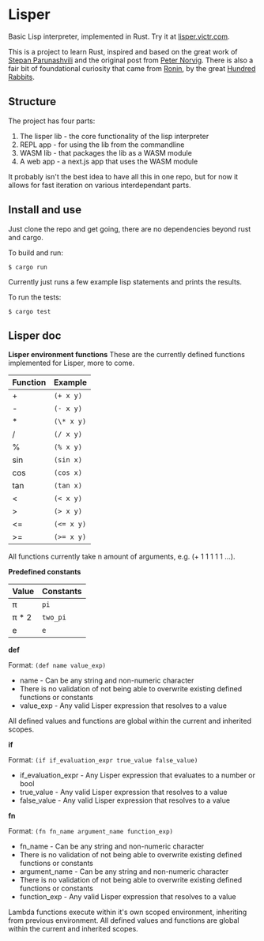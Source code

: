 # Lisper
Basic Lisp interpreter, implemented in Rust. Try it at [lisper.victr.com](https://lisper.victr.com).

This is a project to learn Rust, inspired and based on the great work of [Stepan Parunashvili](https://stopa.io/post/222) and the original post from [Peter Norvig](http://norvig.com/lispy.html). There is also a fair bit of foundational curiosity that came from [Ronin](https://github.com/hundredrabbits/Ronin), by the great [Hundred Rabbits](https://100r.co/).

## Structure

The project has four parts:

1. The lisper lib - the core functionality of the lisp interpreter
2. REPL app - for using the lib from the commandline
3. WASM lib - that packages the lib as a WASM module
4. A web app - a next.js app that uses the WASM module

It probably isn't the best idea to have all this in one repo, but for now it allows for fast iteration on various interdependant parts.


## Install and use

Just clone the repo and get going, there are no dependencies beyond rust and cargo.

To build and run:
```
$ cargo run
```

Currently just runs a few example lisp statements and prints the results.

To run the tests:
```
$ cargo test
```

## Lisper doc

**Lisper environment functions**
These are the currently defined functions implemented for Lisper, more to come.

| Function | Example |
| -------- | ------- |
| +        | `(+ x y)` |
| -        | `(- x y)` |
| \*       | `(\* x y)`|
| /        | `(/ x y)` |
| %        | `(% x y)` |
| sin      | `(sin x)` |
| cos      | `(cos x)` |
| tan      | `(tan x)` |
| <        | `(< x y)` |
| >        | `(> x y)` |
| <=       | `(<= x y)`|
| >=       | `(>= x y)`|

All functions currently take n amount of arguments, e.g. (+ 1 1 1 1 1 ...).

**Predefined constants**

| Value | Constants |
| ----- | --------- |
| π     | `pi`        |
| π * 2 | `two_pi`    |
| e     | `e`         |

**def**

Format: `(def name value_exp)`

* name - Can be any string and non-numeric character
 * There is no validation of not being able to overwrite existing defined functions or constants
* value_exp - Any valid Lisper expression that resolves to a value

All defined values and functions are global within the current and inherited scopes.

**if**

Format: `(if if_evaluation_expr true_value false_value)`

* if_evaluation_expr - Any Lisper expression that evaluates to a number or bool
* true_value - Any valid Lisper expression that resolves to a value
* false_value - Any valid Lisper expression that resolves to a value

**fn**

Format: `(fn fn_name argument_name function_exp)`

* fn_name - Can be any string and non-numeric character
 * There is no validation of not being able to overwrite existing defined functions or constants
* argument_name - Can be any string and non-numeric character
 * There is no validation of not being able to overwrite existing defined functions or constants
* function_exp - Any valid Lisper expression that resolves to a value

Lambda functions execute within it's own scoped environment, inheriting from previous environment.
All defined values and functions are global within the current and inherited scopes.

